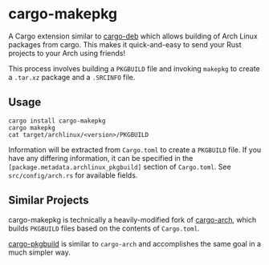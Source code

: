 cargo-makepkg
=============
A Cargo extension similar to [cargo-deb](https://github.com/mmstick/cargo-deb)
which allows building of Arch Linux packages from cargo. This makes it quick-and-easy to send your Rust projects to your Arch using friends!

This process involves building a `PKGBUILD` file and invoking `makepkg` to create a `.tar.xz` package and a `.SRCINFO` file.

Usage
-----
```
cargo install cargo-makepkg
cargo makepkg
cat target/archlinux/<version>/PKGBUILD
```

Information will be extracted from `Cargo.toml` to create a `PKGBUILD` file.
If you have any differing information, it can be specified in the `[package.metadata.archlinux_pkgbuild]`
section of `Cargo.toml`. See `src/config/arch.rs` for available fields.

Similar Projects
----------------
cargo-makepkg is technically a heavily-modified fork of [cargo-arch](https://github.com/wdv4758h/cargo-arch), which builds `PKGBUILD` files based on the contents of `Cargo.toml`.

[cargo-pkgbuild](https://github.com/kstep/cargo-pkgbuild) is similar to `cargo-arch` and accomplishes the same goal in a much simpler way.
